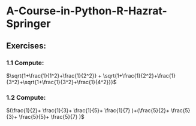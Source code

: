 # A-Course-in-Python-R-Hazrat-Springer
## Exercises:
### 1.1 Compute:
$\sqrt{1+\frac{1}{1^2}+\frac{1}{2^2}} + \sqrt{1+\frac{1}{2^2}+\frac{1}{3^2}+\sqrt{1+\frac{1}{3^2}+\frac{1}{4^2}}}$

### 1.2 Compute:
$(\frac{1}{2}+ \frac{1}{3}+ \frac{1}{5}+ \frac{1}{7} )+(\frac{5}{2}+ \frac{5}{3}+ \frac{5}{5}+ \frac{5}{7} )$
